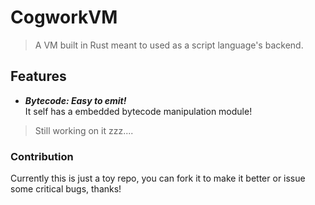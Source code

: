 # CogworkVM
> A VM built in Rust meant to used as a script language's backend.

## Features

- ***Bytecode: Easy to emit!*** \
It self has a embedded bytecode manipulation module!

> Still working on it zzz....

### Contribution

Currently this is just a toy repo, you can fork it to make it better or issue some critical bugs, thanks!